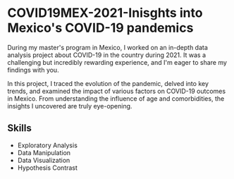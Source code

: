 # COVID19MEX-2021-Inisghts into Mexico's COVID-19 pandemics

During my master's program in Mexico, I worked on an in-depth data analysis project about COVID-19 in the country during 2021. It was a challenging but incredibly rewarding experience, and I'm eager to share my findings with you.

In this project, I traced the evolution of the pandemic, delved into key trends, and examined the impact of various factors on COVID-19 outcomes in Mexico. From understanding the influence of age and comorbidities, the insights I uncovered are truly eye-opening.

## Skills
- Exploratory Analysis
- Data Manipulation
- Data Visualization
- Hypothesis Contrast
  

